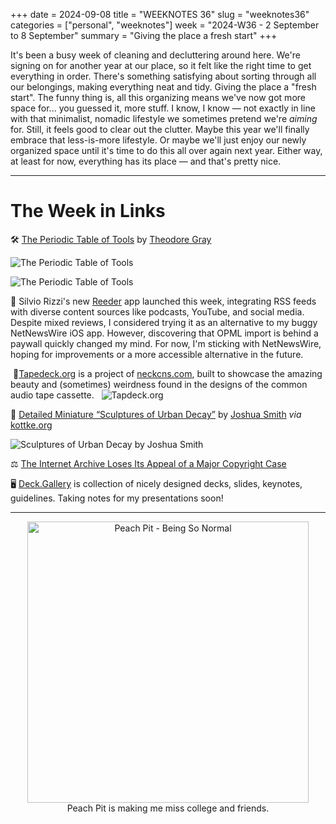 +++
date = 2024-09-08
title = "WEEKNOTES 36"
slug = "weeknotes36"
categories = ["personal", "weeknotes"]
week = "2024-W36 - 2 September to 8 September"
summary = "Giving the place a fresh start"
+++

It's been a busy week of cleaning and decluttering around here. We're signing on for another year at our place, so it felt like the right time to get everything in order. There's something satisfying about sorting through all our belongings, making everything neat and tidy. Giving the place a "fresh start". The funny thing is, all this organizing means we've now got more space for... you guessed it, more stuff. I know, I know — not exactly in line with that minimalist, nomadic lifestyle we sometimes pretend we're *aiming* for. Still, it feels good to clear out the clutter. Maybe this year we'll finally embrace that less-is-more lifestyle. Or maybe we'll just enjoy our newly organized space until it's time to do this all over again next year. Either way, at least for now, everything has its place — and that's pretty nice.

---


# The Week in Links

🛠️ [The Periodic Table of Tools](https://periodictableoftools.com/) by [Theodore Gray](https://home.theodoregray.com/blog)

![The Periodic Table of Tools](/weeknotes/weeknotes36/the-periodic-table-of-tools.jpg "The Periodic Table of Tools")

![The Periodic Table of Tools](/weeknotes/weeknotes36/the-periodic-table-of-tools-protractors.jpg "Protractors")

📰 Silvio Rizzi's new [Reeder](https://apps.apple.com/us/app/reeder/id6475002485) app launched this week, integrating RSS feeds with diverse content sources like podcasts, YouTube, and social media. Despite mixed reviews, I considered trying it as an alternative to my buggy NetNewsWire iOS app. However, discovering that OPML import is behind a paywall quickly changed my mind. For now, I'm sticking with NetNewsWire, hoping for improvements or a more accessible alternative in the future.

 📼[Tapedeck.org](http://www.tapedeck.org/index.php) is a project of [neckcns.com](http://www.neckcns.com), built to showcase the amazing beauty and (sometimes) weirdness found in the designs of the common audio tape cassette.
 
![Tapdeck.org](/weeknotes/weeknotes36/tapedeck.jpg "Tapdeck.org")

🏢 [Detailed Miniature “Sculptures of Urban Decay”](https://kottke.org/24/09/detailed-miniature-sculptures-of-urban-decay/?ref=krabf.com) by [Joshua Smith](https://www.instagram.com/joshua_smith_street_artist/) *via* [kottke.org](https://kottke.org)

![Sculptures of Urban Decay by Joshua Smith](/weeknotes/weeknotes36/j-smith-mini-02.jpgg "Sculptures of Urban Decay by Joshua Smith")

⚖️ [The Internet Archive Loses Its Appeal of a Major Copyright Case](https://web.archive.org/web/20240904200623/https://www.wired.com/story/internet-archive-loses-hachette-books-case-appeal/) 

🖥️ [Deck.Gallery](https://www.deck.gallery/) is collection of nicely designed decks, slides, keynotes, guidelines. Taking notes for my presentations soon!

---

<div align="center">
   <a href="https://album.link/krabfwk36"><img src="/weeknotes/weeknotes36/peach-pit-being-so-normal.jpg" alt="Peach Pit - Being So Normal" width="450">
</a>
<figcaption>Peach Pit is making me miss college and friends.</figcaption>
</figure>
</div>